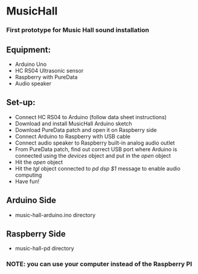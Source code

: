 # MusicHall
### First prototype for Music Hall sound installation

## Equipment:
* Arduino Uno
* HC RS04 Ultrasonic sensor
* Raspberry with PureData
* Audio speaker

## Set-up:
* Connect HC RS04 to Arduino (follow data sheet instructions)
* Download and install MusicHall Arduino sketch
* Download PureData patch and open it on Raspberry side
* Connect Arduino to Raspberry with USB cable
* Connect audio speaker to Raspberry built-in analog audio outlet
* From PureData patch, find out correct USB port where Arduino is connected
using the _devices_ object and put in the _open <port>_ object
* Hit the _open <port>_ object
* Hit the _tgl_ object connected to _pd dsp $1_ message to enable audio computing
* Have fun!

## Arduino Side
* music-hall-arduino.ino directory

## Raspberry Side
* music-hall-pd directory


### NOTE: you can use your computer instead of the Raspberry PI
